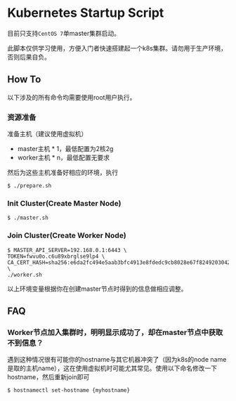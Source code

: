 # Kubernetes Startup Script

目前只支持`CentOS 7`单master集群启动。

此脚本仅供学习使用，方便入门者快速搭建起一个k8s集群。请勿用于生产环境，否则后果自负。

## How To

以下涉及的所有命令均需要使用root用户执行。

### 资源准备

准备主机（建议使用虚拟机）

- master主机 * 1，最低配置为2核2g
- worker主机 * n，最低配置无要求

然后为这些主机准备好相应的环境，执行

```shell
$ ./prepare.sh
```

### Init Cluster(Create Master Node)

```shell
$ ./master.sh
```

### Join Cluster(Create Worker Node)

```shell
$ MASTER_API_SERVER=192.168.0.1:6443 \
TOKEN=fwvu0o.c6u89xbrglse9lp4 \
CA_CERT_HASH=sha256:e6da2fc494e5aab3bfc4913e8fdedc9cb8028e67f82492030426aef512a3e445 \
./worker.sh
```

以上环境变量根据你在创建master节点时得到的信息做相应调整。


## FAQ

### Worker节点加入集群时，明明显示成功了，却在master节点中获取不到信息？

遇到这种情况很有可能你的hostname与其它机器冲突了（因为k8s的node name是取的主机name），这在使用虚拟机时可能尤其常见。使用以下命名修改一下hostname，然后重新join即可

```shell
$ hostnamectl set-hostname {myhostname}
```

